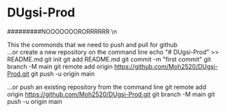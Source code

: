 # DUgsi-Prod




#########NOOOOOOORORRRRRR \n

This the commonds that we need to push and pull for github  
…or create a new repository on the command line
echo "# DUgsi-Prod" >> README.md
git init
git add README.md
git commit -m "first commit"
git branch -M main
git remote add origin https://github.com/Moh2520/DUgsi-Prod.git
git push -u origin main

…or push an existing repository from the command line
git remote add origin https://github.com/Moh2520/DUgsi-Prod.git
git branch -M main
git push -u origin main
